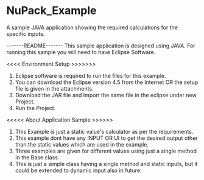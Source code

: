 # NuPack_Example
A sample JAVA application showing the required calculations for the specific inputs.


-------README-------
This sample application is designed using JAVA. 
For running this sample you will need to have Eclipse Software. 


<<<< Environment Setup  >>>>>>>
1. Eclipse software is required to run the files for this example.
2. You can download the Eclipse version 4.5 from the Internet  OR the setup file is given in the attachments.
3. Download the JAR file and Import the same file in the eclipse under new Project.
4. Run the Project.



<<<<<  About Application Sample  >>>>>>
1. This Example is just a static value's calculator as per the requirements.
2. This example dont have any INPUT OR UI  to get the desired output other than the static values which are used in the example.
3. Three examples are given for different values using just a single method in the Base class.
4. This is just a simple class having a single method and static inputs, but it could be extended to dynamic input also in future.
